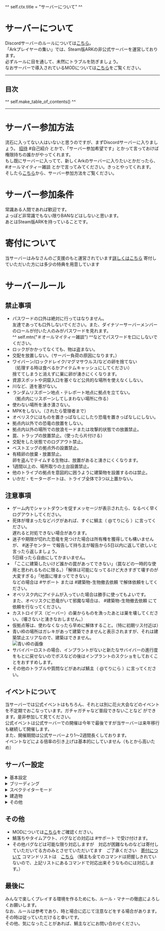 ^^ self.ctx.title = "サーバーについて" ^^

# サーバーについて
Discordサーバーのルールについては[こちら](/rule/index.html)。  
「Arkプレイヤーの集い」では、Steam版ARKの非公式サーバーを運営しております。  
必ずルールに目を通して、未然にトラブルを防ぎましょう。  
なおサーバーで導入されているMODについては[こちら](/rule/mods.html)をご覧ください。

---
## 目次
^^ self.make_table_of_contents() ^^

---

# サーバー参加方法
流石に入ってない人はいないと思うのですが、まずDiscordサーバーに入りましょう。  [招待](https://discord.gg/y2dMmG53PH)
#自己紹介 とかで、「サーバー参加希望です」とかって言っておけば権限持ちの誰かがやってくれます。  
もし既にサーバーに入ってて、新しくArkのサーバーに入りたいとかだったら、 #オールマイティー雑談 とかで言ってみてください。きっとやってくれます。  
そしたら[こちら](/rule/dedicated_pc_join.html)から、サーバー参加方法をご覧ください。

# サーバー参加条件
常識ある人間であれば歓迎です。  
よっぽど非常識でもない限りBANなどはしないと思います。  
あとはSteam版ARKを持っていることです。

# 寄付について
当サーバーはみなさんのご支援のもと運営されています[詳しくはこちら](/rule/dedicated_contribution.html)
寄付していただいた方には多少の特典を用意しています

# サーバールール
## 禁止事項
* パスワードの口外は絶対に行ってはなりません。  
    友達であっても口外しないでください。また、ダイナソーサーバーメンバーのロールが付いた人のみがパスワードを見れます。  
    ^^ self.mtn("＃オールマイティー雑談") ^^などでパスワードを口にしないでください。
* ロックがかかってなくても、物は盗まない。
* 交配を放置しない。（サーバー負荷の原因になります。）
* ワイバーン/ロックドレイク/マグマサウルス/などの卵を捨てない  
    （処理する時は食べるかアイテムキャッシュにしてください）  
    捨ててしまうと消えずに巣に卵が湧きにくくなります。
* 資源スポットや洞窟入口を塞ぐなど公共的な場所を使えなくしない。
* 川など、道を塞がない。
* ランダムリスポーン地点・テレポート地点に拠点を立てない。  
    （拠点内にリスポーンしてしまわない場所に作る）
* 使わない場所を湧き潰さない。
* MPKをしない。（されたら管理者まで）
* オベリスクにはものを置きっぱなしにしたり恐竜を置きっぱなしにしない。
* 拠点内以外での恐竜の放置をしない。
* 拠点内以外の場所での放浪モードまたは攻撃的状態での放置禁止。
* 罠、トラップの放置禁止。（使ったら片付ける）
* 交配をした状態でのログアウト禁止。
* ベストエッグの拠点外の設置禁止。
* 有精卵の放棄・放置禁止。  
    卵を盗んでテイムする生物は、放置があると湧きにくくなります。
* 1週間以上の、場所取りの土台設置禁止。
* 他のトライブの拠点を意図的に囲うように建築物を設置するのは禁止。
* いかだ・モーターボートは、トライブ全体で3つ以上置かない。

## 注意事項
* ゲーム内でシャットダウンを促すメッセージが表示されたら、なるべく早くログアウトしてください。
* 死体が埋まったなどバグがあれば、すぐに鯖主（ @てりにら ）に言ってください。  
    遅れると対処できない場合があります。
* 迷子や期限が切れた恐竜を見つけた場合は所有権を獲得しても構いませんが、 #迷子センター で報告して持ち主が報告から5日以内に返して欲しいと言ったら返しましょう。  
    5日経ったら自由にしてかまいません。
* 「ここに建築したいけど誰かの罠があってできない」（罠などの一時的な使用と思われるものに限る。）「解体は可能になってるけど大きすぎて壊すのが大変すぎる」「地面に埋まってできない」  
    などの場合は #サポート または #建築物-生物撤去依頼 で解体依頼をしてください。
* オベリスク内にアイテムが入っていた場合は勝手に使ってもよいです。  
    また、オベリスクに恐竜がいて邪魔な場合は、 #建築物-生物撤去依頼 にて依頼を行なってください。
* カストロイデス（ビーバー）の巣からものを漁ったあとは巣を壊してください。（壊さないと湧きなおしません。）
* 仮拠点等は、使わなくなったら早めに解体すること。（特に初期リス付近は）
* 青い枠の場所はガレキがあって建築できませんと表示されますが、それは建築禁止エリアなので、建築はできません。  
    ![青い枠の画像](/rule/images/image.png)
* サバイバーロストの場合、インプラントがないと新たなサバイバーの進行度をもとに戻せないのでボスなどの後はインプラントのスクショをしておくことをおすすめします。
* その他のトラブルや質問などがあれば鯖主（ @てりにら ）に言ってください。

## イベントについて
当サーバーでは公式イベントはもちろん、それとは別に花火大会などのイベントを不定期でおこなっています。ガチャガチャなど普段できないことなど
ができます。是非参加して見てください。  
公式イベントは公式サーバーでの開催は今年で最後ですが当サーバーは来年移行も継続して開催します。  
また、開催期間は公式サーバーより1〜2週間長くしております。  
イベントなどによる倍率の引き上げは基本的にしていません（もとから高いため）

## サーバー設定
<details>
<summary id="basic_config">基本設定</summary>

- <b>テイム数制限 400匹 </b><br>
    400匹にカウントされるのは、出ている生物・筏・カヌー・テックホバー等が該当します。<br>
    ポッドにしまうことで、カウントはされず、数を圧迫しなくなりますのでご活用ください。
- <b>OSD・ノードは一時停止中（フィヨルドのみ）</b><br>
    ロストアイランドとラグナロクの砂漠に移行します。（実装したらお知らせされます。）<br>
    また、エクスティンクションの開放に伴い、出現率の調整を行います。
- 最大レベル180（通常の1.2倍）
- テイム速度30倍
- 採取量 5倍
- 経験値量 5倍
- 死体消えるまでの時間 5時間
- 恐竜スポーン数 2倍
- 資源再生成 5倍
- 夜間経過速度 2倍
</details>

<details>
<summary id="breeding_config">ブリーディング</summary>

- 交配間隔 0.005倍
- 交配速度 1倍
- 孵化速度 150倍
- 成長速度 200倍
- 子供食糧値低下速度 0.6倍
- インプリント(刷り込み)ボーナス 1.5倍(30%)
- おねだり間隔 20倍
- 刷り込み倍率 20倍(1回の刷り込みで100%)
</details>

<details>
<summary id="spectator_config">スペクテイターモード</summary>
スペクテイターモードを使用して、景色撮影などを行うことができます。  
[こちらの動画](https://youtu.be/NM9_MJGADVA)を参考にしてください。  
ゲーム内でTABキーを押してコマンドを入力することで有効になります。  
が、スペクテイターモードを有効にすると、現在所持しているすべてのアイテムが消滅します。  
必ず金庫などに入れてからやりましょう。  

**スペクテイターモード コマンド**  

- 開始時<br>
    RequestSpectator pass2022
- StopSpectating

このモードを使用して起きた問題は自己責任となりますので、気をつけてください。
</details>

<details>
<summary id="build_config">建造物</summary>

- <u><b>自動削除定期有効化(有効化1週間前に通知します)</b></u><br>
    藁建材: 16日<br>
    木建材/アドベ建材: 32日<br>
    石建材: 48日<br>
    温室建材: 60日<br>
    金属建材: 64日<br>
    TEK建材: 80日
- 自動解体無効時は日数経過で解体可能
- 被ダメージ 無し（ダメージを受けない）
- プラットフォームへのタレット設置可能
- プラットフォームの建築上限5
- 水 電気 が来てないパイプ 電線 の2日自動撤去
- 常に回収可能（一部建材バグにより回収不可）
</details>

<details>
<summary id="other_config">その他</summary>

- 死体消えるまで5時間
- スタックサイズ2倍<br>(一部スタック不可アイテムスタック可能）
- アンチメッシュキル無効（埋まっても殺さずワープさせる）
- 病気無効
- 燃料消費量0.5
- 排卵間隔 0.1
- クレート品質 4倍
- プレイヤー重量3.5倍
- 恐竜食糧値低下速度0.3倍
- 腐敗までの時間 2倍
- ガンマ値変更可能
- ティタノサウルスなどへの餌やり不可
- 30分間操作がない場合自動ログアウト
- マインドワイプトニック制限なし
- ログアウトから３分経過後ダメージ無効化
</details>

## その他
* MODについては[こちら](/rule/mods.html)をご確認ください。  
* 鯖落ちやタイムアウト、バグなどの対応は #サポート で受け付けます。
* その他バグなどは可能な限り対応しますが　対応が困難なものなどは寄付していただいてる方のみとさせていただいてます　ご了承ください　[寄付について](/rule/dedicated_contribution.html)
    コマンドリストは　[こちら](https://ark.fandom.com/ja/wiki/Console_Commands)
        （鯖主も全てのコマンドは把握しきれていないので、上記リストにあるコマンドで対応出来そうなものには対応します。）

## 最後に
みんなで楽しくプレイする環境を作るためにも、ルール・マナーの徹底によろしくお願いします。  
なお、ルールは参考であり、時と場合に応じて注意などをする場合があります。  
その時は従っていただけると幸いです。  
その他、気になったことがあれば、鯖主などにお問い合わせください。
